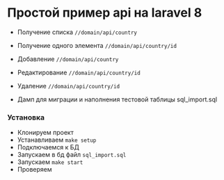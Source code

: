 # Простой пример api на laravel 8

* Получение списка               `//domain/api/country`
* Получение одного элемента      `//domain/api/country/id`
* Добавление                     `//domain/api/country`
* Редактирование                 `//domain/api/country/id`
* Удаление                       `//domain/api/country/id`


* Дамп для миграции и наполнения тестовой таблицы sql_import.sql

### Установка

* Клонируем проект
* Устанавливаем  `make setup`
* Подключаемся к БД
* Запускаем в бд файл `sql_import.sql`
* Запускаем `make start`
* Проверяем

